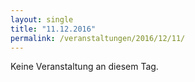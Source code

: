 ```yaml
---
layout: single
title: "11.12.2016"
permalink: /veranstaltungen/2016/12/11/
---
```


Keine Veranstaltung an diesem Tag.
